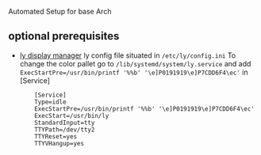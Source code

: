 Automated Setup for base Arch

## optional prerequisites

- [ly display manager](https://github.com/fairyglade/ly?tab=readme-ov-file#dependencies)
  ly config file situated in `/etc/ly/config.ini`
  To change the color pallet go to `/lib/systemd/system/ly.service` and add `ExecStartPre=/usr/bin/printf '%%b' '\e]P0191919\e]P7CDD6F4\ec'` in [Service]

          [Service]
          Type=idle
          ExecStartPre=/usr/bin/printf '%%b' '\e]P0191919\e]P7CDD6F4\ec'
          ExecStart=/usr/bin/ly
          StandardInput=tty
          TTYPath=/dev/tty2
          TTYReset=yes
          TTYVHangup=yes
